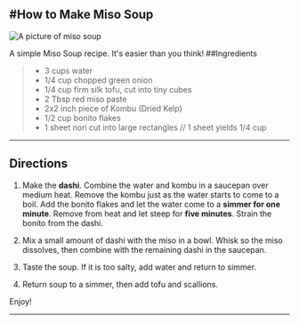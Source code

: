 #How to Make Miso Soup
----------

![A picture of miso soup](https://media.mercola.com/assets/images/recipes/miso-soup.jpg "Miso Soup")

A simple Miso Soup recipe. It's easier than you think!
##Ingredients
> * 3 cups water
> * 1/4 cup chopped green onion
> * 1/4 cup firm silk tofu, cut into tiny cubes
> * 2 Tbsp red miso paste
> *  2x2 inch piece of Kombu (Dried Kelp)
> *  1/2 cup bonito flakes
> * 1 sheet nori cut into large rectangles // 1 sheet yields 1/4 cup

----------
## Directions
1. Make the __dashi__. Combine the water and kombu in a saucepan over medium heat. Remove the kombu just as the water starts to come to a boil. Add the bonito flakes and let the water come to a **simmer for one minute**. Remove from heat and let steep for **five minutes**. Strain the bonito from the dashi.

2.  Mix a small amount of dashi with the miso in a bowl. Whisk so the miso dissolves, then combine with the remaining dashi in the saucepan.

3. Taste the soup. If it is too salty, add water and return to simmer.

2. Return soup to a simmer, then add tofu and scallions.

Enjoy!


----------
